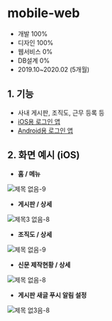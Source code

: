# mobile-web

* 개발 100%
* 디자인 100%
* 웹서비스 0%
* DB설계 0%
* 2019.10~2020.02 (5개월)

## 1. 기능

* 사내 게시판, 조직도, 근무 등록 등
* [iOS용 로그인 앱](https://github.com/yeaeun23/ios-login-app)
* [Android용 로그인 앱](https://github.com/yeaeun23/android-login-app)

## 2. 화면 예시 (iOS)

* <b>홈 / 메뉴</b>

![제목 없음-9](https://user-images.githubusercontent.com/14077108/135579367-926995c2-ff07-4366-931f-112f3d9fbbf8.png)

* <b>게시판 / 상세</b>

![제목3 없음-8](https://user-images.githubusercontent.com/14077108/135579193-ff16a44d-60a9-47cf-ba15-123a95902667.png)

* <b>조직도 / 상세</b>

![제목 없음-9](https://user-images.githubusercontent.com/14077108/135578191-b8ae0473-9a27-4fa9-b47d-2bc29c41ba99.png)

* <b>신문 제작현황 / 상세</b>

![제목 없음-8](https://user-images.githubusercontent.com/14077108/135722002-12f3cadc-feb7-4531-b1a7-deff8670fcdb.png)

* <b>게시판 새글 푸시 알림 설정</b>

![제목 없3음-8](https://user-images.githubusercontent.com/14077108/135579285-7a720f8d-8fff-46a4-8425-2de302ac7f7a.png)
